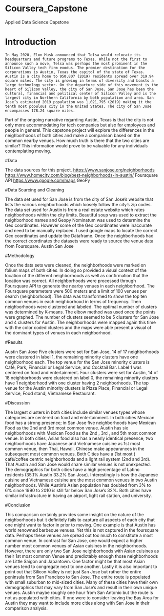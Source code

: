 # Coursera_Capstone
Applied Data Science Capstone

# Introduction

	In May 2020, Elon Musk announced that Telsa would relocate its headquarters and future programs to Texas. While not the first to announce such a move, Telsa was perhaps the most prominent in the Silicon Valley tech firm exodus. The premier destination for the corporations is Austin, Texas the capitol of the state of Texas. Austin is a city home to 950,807 (2019) residents spread over 319.94 square miles. The city is growing in terms of diversity and boasts a large technology sector. On the departure side of this movement is the heart of Silicon Valley, the city of San Jose. San Jose has been the cultural, financial and political center of Silicon Valley and is the largest city in Northern California by both population and area. San Jose’s estimated 2019 population was 1,021,795 (2019) making it the tenth most populous city in the United States. The city of San Jose encompasses 178.24 square miles.   
Part of the ongoing narrative regarding Austin, Texas is that the city is not only more accommodating for tech companies but also for employees and people in general.  This capstone project will explore the differences in the neighborhoods of both cities and make a comparison based on the common nearby venues. How much truth is there that the two cities are similar? This information would prove to be valuable for any individuals contemplating moving. 

#Data 

The data sources for this project. 
https://www.sanjose.org/neighborhoods
https://www.homecity.com/blog/best-neighborhoods-in-austin/
Foursquare API
https://www.google.com/maps
GeoPy

#Data Sourcing and Cleaning
 
 The data set used for San Jose is from the city of San Jose’s website that lists the various neighborhoods which loosely follow the city’s zip codes.  The data set used for Austin is from a real estate website which rates neighborhoods within the city limits. Beautiful soup was used to extract the neighborhood names and Geopy Nominatum was used to determine the Geo coordinates. However some of the Geo coordinates were inaccurate and need to be manually replaced. I used google maps to locate the correct Geo coordinates and update the Dataframe. Once the neighborhoods had the correct coordinates the datasets were ready to source the venue data from Foursquare.
  Austin   San Jose

#Methodology 

Once the data sets were cleaned, the neighborhoods were marked on folium maps of both cities. In doing so provided a visual context of the location of the different neighborhoods as well as confirmation that the location was correct. All neighborhoods were processed through Foursquare API to generate the nearby venues in each neighborhood. The Foursquare parameters were 500 meters and a limit of 100 venues per search (neighborhood). The data was transformed to show the top ten common venues in each neighborhood in terms of frequency. Then neighborhoods were clustered and labeled. The optimal number of clusters was determined by K-means. The elbow method was used once the points were graphed. The number of clusters seemed to be 5 clusters for San Jose and 4 clusters for Austin. The neighborhoods were mapped again this time with the color coded clusters and the maps were able present a visual of the dominant types of venues in each neighborhood.
  


#Results 

   
Austin						San Jose
Five clusters were set for San Jose, 14 of 17 neighborhoods were clustered in label 1, the remaining minority clusters have one neighborhood each. The top venue for the San Jose minority clusters is Café, Park, Financial or Legal Service, and Cocktail Bar.  Label 1 was centered on food and entertainment. Four clusters were set for Austin,   14 of 18 neighborhoods were clustered on label 0, the remaining minority clusters have 1 neighborhood with one cluster having 2 neighborhoods. The top venue for the Austin minority clusters is Pizza Place, Financial or Legal Service, Food stand, Vietnamese Restaurant.

#Discussion

The largest clusters in both cities include similar venues types whose categories are centered on food and entertainment. In both cities Mexican food has a strong presence; in San Jose five neighborhoods have Mexican Food as the 2nd and 3rd most common venue. Austin has six neighborhoods with Mexican Food as the 2nd , 3rd , and 5th most common venue. In both cities, Asian food also has a nearly identical presence; two neighborhoods have Japanese and Vietnamese cuisine as 1st most common venue, then Thai, Hawaii, Chinese make appearances in the subsequent most common venues. 
Both Cities have a (1st most ) café/coffee centric neighborhoods and a light rail system (2nd and 3rd).   That Austin and San Jose would share similar venues is not unexpected. The demographics for both cities have a high percentage of Latino residents (35.1% Austin 33.2% San Jose). Interestingly is how the Japanese cuisine and Vietnamese cuisine are the most common venues in two Austin neighborhoods. While Austin’s Asian population has doubled from 3% to 6% since 1990 to 2010 is still far below San Jose’s 32%.  Both cities have similar infrastructure in having an airport, light rail station, and university. 

#Conclusion

This comparison certainly provides some insight on the nature of the neighborhoods but it definitely fails to capture all aspects of each city that one might want to factor in prior to moving.
One example is that Austin has world renowned barbeque venues. Yet this is not captured in the foursquare data.  Perhaps these venues are spread out too much to constitute a most common venue.  In contrast for San Jose, one would expect a higher number most common venues of Asian cuisines in the neighborhoods. However, there are only two San Jose neighborhoods with Asian cuisines as their 1st most common Venue and predictably enough those neighborhoods are Little Saigon and Japantown. One factor might be that most Asian venues tend to congregate next to one another. 
Lastly it is also important to point out that Silicon Valley is not just San Jose but rather the entire peninsula from San Francisco to San Jose. The entire route is populated with small suburban to mid-sized cities. Many of these cities have their own demographics that may vary from San Jose’s and result in their own unique venues. Austin maybe roughly one hour from San Antonio but the route is not as populated with cities. If one were to consider leaving the Bay Area for Austin they may want to include more cities along with San Jose in their comparison analysis.

 
